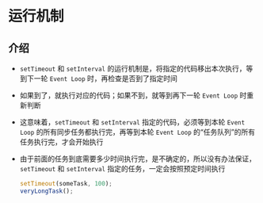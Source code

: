# 运行机制

## 介绍

+ `setTimeout` 和 `setInterval` 的运行机制是，将指定的代码移出本次执行，等到下一轮 `Event Loop` 时，再检查是否到了指定时间

+ 如果到了，就执行对应的代码；如果不到，就等到再下一轮 `Event Loop` 时重新判断

+ 这意味着，`setTimeout` 和 `setInterval` 指定的代码，必须等到本轮 `Event Loop` 的所有同步任务都执行完，再等到本轮 `Event Loop` 的“任务队列”的所有任务执行完，才会开始执行

+ 由于前面的任务到底需要多少时间执行完，是不确定的，所以没有办法保证，`setTimeout` 和 `setInterval` 指定的任务，一定会按照预定时间执行

  ```js
  setTimeout(someTask, 100);
  veryLongTask();
  ```
